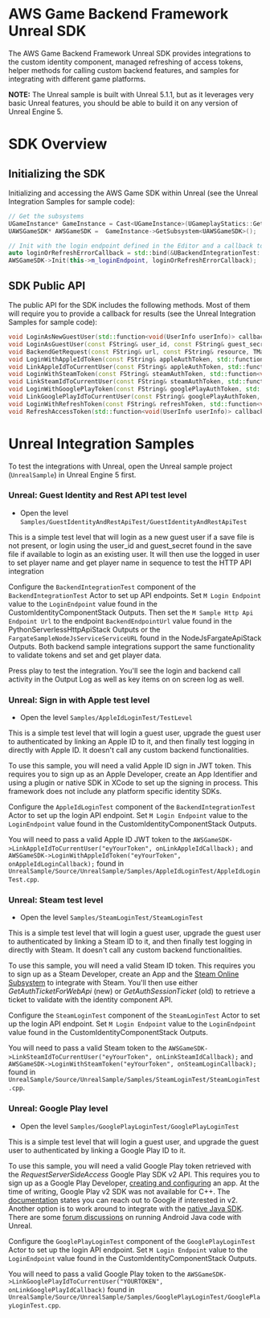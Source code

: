 # AWS Game Backend Framework Unreal SDK

The AWS Game Backend Framework Unreal SDK provides integrations to the custom identity component, managed refreshing of access tokens, helper methods for calling custom backend features, and samples for integrating with different game platforms.

**NOTE:** The Unreal sample is built with Unreal 5.1.1, but as it leverages very basic Unreal features, you should be able to build it on any version of Unreal Engine 5.

# SDK Overview

## Initializing the SDK

Initializing and accessing the AWS Game SDK within Unreal (see the Unreal Integration Samples for sample code):

```cpp
// Get the subsystems
UGameInstance* GameInstance = Cast<UGameInstance>(UGameplayStatics::GetGameInstance(GetWorld()));
UAWSGameSDK* AWSGameSDK =  GameInstance->GetSubsystem<UAWSGameSDK>();

// Init with the login endpoint defined in the Editor and a callback to handle errors for logging in and refresh
auto loginOrRefreshErrorCallback = std::bind(&UBackendIntegrationTest::OnLoginOrRefreshErrorCallback, this, std::placeholders::_1);
AWSGameSDK->Init(this->m_loginEndpoint, loginOrRefreshErrorCallback);
```

## SDK Public API

The public API for the SDK includes the following methods. Most of them will require you to provide a callback for results (see the Unreal Integration Samples for sample code):

```cpp
void LoginAsNewGuestUser(std::function<void(UserInfo userInfo)> callback);
void LoginAsGuestUser(const FString& user_id, const FString& guest_secret, std::function<void(UserInfo userInfo)> callback);
void BackendGetRequest(const FString& url, const FString& resource, TMap<FString, FString> queryParameters, std::function<void(FString response)> callback);
void LoginWithAppleIdToken(const FString& appleAuthToken, std::function<void(UserInfo userInfo)> callback);
void LinkAppleIdToCurrentUser(const FString& appleAuthToken, std::function<void(UserInfo userInfo)> callback);
void LoginWithSteamToken(const FString& steamAuthToken, std::function<void(UserInfo userInfo)> callback);
void LinkSteamIdToCurrentUser(const FString& steamAuthToken, std::function<void(UserInfo userInfo)> callback);
void LoginWithGooglePlayToken(const FString& googlePlayAuthToken, std::function<void(UserInfo userInfo)> callback);
void LinkGooglePlayIdToCurrentUser(const FString& googlePlayAuthToken, std::function<void(UserInfo userInfo)> callback);
void LoginWithRefreshToken(const FString& refreshToken, std::function<void(UserInfo userInfo)> callback);
void RefreshAccessToken(std::function<void(UserInfo userInfo)> callback);
```

# Unreal Integration Samples

To test the integrations with Unreal, open the Unreal sample project (`UnrealSample`) in Unreal Engine 5 first.

### Unreal: Guest Identity and Rest API test level

* Open the level `Samples/GuestIdentityAndRestApiTest/GuestIdentityAndRestApiTest`

This is a simple test level that will login as a new guest user if a save file is not present, or login using the user_id and guest_secret found in the save file if available to login as an existing user. It will then use the logged in user to set player name and get player name in sequence to test the HTTP API integration

Configure the `BackendIntegrationTest` component of the `BackendIntegrationTest` Actor to set up API endpoints. Set `M Login Endpoint` value to the `LoginEndpoint` value found in the CustomIdentityComponentStack Outputs. Then set the `M Sample Http Api Endpoint Url` to the endpoint `BackendEndpointUrl` value found in the PythonServerlessHttpApiStack Outputs or the `FargateSampleNodeJsServiceServiceURL` found in the NodeJsFargateApiStack Outputs. Both backend sample integrations support the same functionality to validate tokens and set and get player data.

Press play to test the integration. You'll see the login and backend call activity in the Output Log as well as key items on on screen log as well.

### Unreal: Sign in with Apple test level

* Open the level `Samples/AppleIdLoginTest/TestLevel`

This is a simple test level that will login a guest user, upgrade the guest user to authenticated by linking an Apple ID to it, and then finally test logging in directly with Apple ID. It doesn't call any custom backend functionalities.

To use this sample, you will need a valid Apple ID sign in JWT token. This requires you to sign up as an Apple Developer, create an App Identifier and using a plugin or native SDK in XCode to set up the signing in process. This framework does not include any platform specific identity SDKs.

Configure the `AppleIdLoginTest` component of the `BackendIntegrationTest` Actor to set up the login API endpoint. Set `M Login Endpoint` value to the `LoginEndpoint` value found in the CustomIdentityComponentStack Outputs.

You will need to pass a valid Apple ID JWT token to the `AWSGameSDK->LinkAppleIdToCurrentUser("eyYourToken", onLinkAppleIdCallback);` and `AWSGameSDK->LoginWithAppleIdToken("eyYourToken", onAppleIdLoginCallback);` found in `UnrealSample/Source/UnrealSample/Samples/AppleIdLoginTest/AppleIdLoginTest.cpp`.

### Unreal: Steam test level

* Open the level `Samples/SteamLoginTest/SteamLoginTest`

This is a simple test level that will login a guest user, upgrade the guest user to authenticated by linking a Steam ID to it, and then finally test logging in directly with Steam. It doesn't call any custom backend functionalities.

To use this sample, you will need a valid Steam ID token. This requires you to sign up as a Steam Developer, create an App and the [Steam Online Subsystem](https://docs.unrealengine.com/5.2/en-US/online-subsystem-steam-interface-in-unreal-engine/) to integrate with Steam. You'll then use either _GetAuthTicketForWebApi_ (new) or _GetAuthSessionTicket_ (old) to retrieve a ticket to validate with the identity component API.

Configure the `SteamLoginTest` component of the `SteamLoginTest` Actor to set up the login API endpoint. Set `M Login Endpoint` value to the `LoginEndpoint` value found in the CustomIdentityComponentStack Outputs.

You will need to pass a valid Steam token to the `AWSGameSDK->LinkSteamIdToCurrentUser("eyYourToken", onLinkSteamIdCallback);` and `AWSGameSDK->LoginWithSteamToken("eyYourToken", onSteamLoginCallback);` found in `UnrealSample/Source/UnrealSample/Samples/SteamLoginTest/SteamLoginTest.cpp`.

### Unreal: Google Play level

* Open the level `Samples/GooglePlayLoginTest/GooglePlayLoginTest`

This is a simple test level that will login a guest user, and upgrade the guest user to authenticated by linking a Google Play ID to it.

To use this sample, you will need a valid Google Play token retrieved with the _RequestServerSideAccess_ Google Play SDK v2 API. This requires you to sign up as a Google Play Developer, [creating and configuring](https://developers.google.com/games/services/console/enabling) an app. At the time of writing, Google Play v2 SDK was not available for C++. The [documentation](https://developers.google.com/games/services/cpp/GettingStartedNativeClient) states you can reach out to Google if interested in v2. Another option is to work around to integrate with the [native Java SDK](https://developers.google.com/games/services/android/signin). There are some [forum discussions](https://forums.unrealengine.com/t/how-to-execute-java-android-code-from-c/312543/10) on running Android Java code with Unreal.

Configure the `GooglePlayLoginTest` component of the `GooglePlayLoginTest` Actor to set up the login API endpoint. Set `M Login Endpoint` value to the `LoginEndpoint` value found in the CustomIdentityComponentStack Outputs.

You will need to pass a valid Google Play token to the `AWSGameSDK->LinkGooglePlayIdToCurrentUser("YOURTOKEN", onLinkGooglePlayIdCallback)` found in `UnrealSample/Source/UnrealSample/Samples/GooglePlayLoginTest/GooglePlayLoginTest.cpp`.


